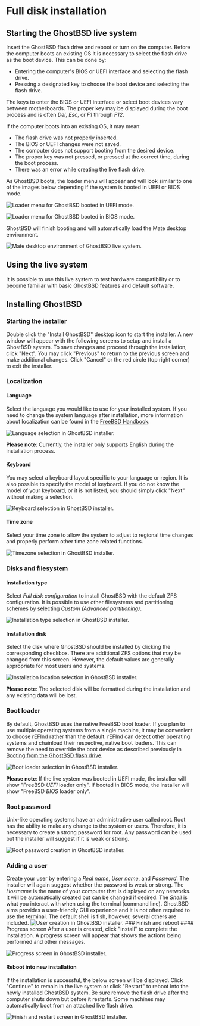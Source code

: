 Full disk installation
======================

## Starting the GhostBSD live system

Insert the GhostBSD flash drive and reboot or turn on the computer. Before the computer boots an existing OS it is necessary to select the flash drive as the boot device. This can be done by:

* Entering the computer's BIOS or UEFI interface and selecting the flash drive.
* Pressing a designated key to choose the boot device and selecting the flash drive.

The keys to enter the BIOS or UEFI interface or select boot devices vary between motherboards. The proper key may be displayed during the boot process and is often *Del*, *Esc*, or *F1* through *F12*.

If the computer boots into an existing OS, it may mean:

* The flash drive was not properly inserted.
* The BIOS or UEFI changes were not saved.
* The computer does not support booting from the desired device.
* The proper key was not pressed, or pressed at the correct time, during the boot process.
* There was an error while creating the live flash drive.

As GhostBSD boots, the loader menu will appear and will look similar to one of the images below depending if the system is booted in UEFI or BIOS mode.

![Loader menu for GhostBSD booted in UEFI mode.](images/full-disk-installation/0-boot-uefi.png)

![Loader menu for GhostBSD booted in BIOS mode.](images/full-disk-installation/0-boot-bios.png)

GhostBSD will finish booting and will automatically load the Mate desktop environment.

![Mate desktop environment of GhostBSD live system.](images/full-disk-installation/1-desktop.png)

## Using the live system

It is possible to use this live system to test hardware compatibility or to become familiar with basic GhostBSD features and default software.

## Installing GhostBSD

### Starting the installer

Double click the "Install GhostBSD" desktop icon to start the installer. A new window will appear with the following screens to setup and install a GhostBSD system. To save changes and proceed through the installation, click "Next". You may click "Previous" to return to the previous screen and make additional changes. Click "Cancel" or the red circle (top right corner) to exit the installer.

### Localization

#### Language

Select the language you would like to use for your installed system. If you need to change the system language after installation, more information about localization can be found in the [FreeBSD Handbook](https://docs.freebsd.org/en/books/handbook/l10n/).

![Language selection in GhostBSD installer.](images/full-disk-installation/2-localization-language.png)

**Please note**: Currently, the installer only supports English during the installation process.

#### Keyboard

You may select a keyboard layout specific to your language or region. It is also possible to specify the model of keyboard. If you do not know the model of your keyboard, or it is not listed, you should simply click "Next" without making a selection.

![Keyboard selection in GhostBSD installer.](images/full-disk-installation/3-localization-keyboard.png)

#### Time zone

Select your time zone to allow the system to adjust to regional time changes and properly perform other time zone related functions.

![Timezone selection in GhostBSD installer.](images/full-disk-installation/4-localization-timezone.png)

### Disks and filesystem

#### Installation type

Select *Full disk configuration* to install GhostBSD with the default ZFS configuration. It is possible to use other filesystems and partitioning schemes by selecting *Custom (Advanced partitioning)*.

![Installation type selection in GhostBSD installer.](images/full-disk-installation/5-install-type.png)

#### Installation disk

Select the disk where GhostBSD should be installed by clicking the corresponding checkbox. There are additional ZFS options that may be changed from this screen. However, the default values are generally appropriate for most users and systems.

![Installation location selection in GhostBSD installer.](images/full-disk-installation/6-install-location.png)

**Please note**: The selected disk will be formatted during the installation and any existing data will be lost.

### Boot loader

By default, GhostBSD uses the native FreeBSD boot loader. If you plan to use multiple operating systems from a single machine, it may be convenient to choose rEFInd rather than the default. rEFInd can detect other operating systems and chainload their respective, native boot loaders. This can remove the need to override the boot device as described previously in [Booting from the GhostBSD flash drive](#booting-from-the-ghostbsd-flash-drive).

![Boot loader selection in GhostBSD installer.](images/full-disk-installation/7-loader-uefi.png)

**Please note**: If the live system was booted in UEFI mode, the installer will show "FreeBSD *UEFI* loader only". If booted in BIOS mode, the installer will show "FreeBSD *BIOS* loader only".

### Root password

Unix-like operating systems have an administrative user called root. Root has the ability to make any change to the system or users. Therefore, it is necessary to create a strong password for root. Any password can be used but the installer will suggest if it is weak or strong.

![Root password creation in GhostBSD installer.](images/full-disk-installation/8-accounts-root.png)

### Adding a user

Create your user by entering a *Real name*, *User name*, and *Password*. The installer will again suggest whether the password is weak or strong. The *Hostname* is the name of your computer that is displayed on any networks. It will be automatically created but can be changed if desired. The *Shell* is what you interact with when using the terminal (command line). GhostBSD aims provides a user-friendly GUI experience and it is not often required to use the terminal. The default shell is fish, however, several others are included.
![User creation in GhostBSD installer.](images/full-disk-installation/9-accounts-user.png) ### Finish and reboot #### Progress screen
After a user is created, click "Install" to complete the installation. A progress screen will appear that shows the actions being performed and other messages.

![Progress screen in GhostBSD installer.](images/full-disk-installation/10-progress.png)

#### Reboot into new installation

If the installation is successful, the below screen will be displayed. Click "Continue" to remain in the live system or click "Restart" to reboot into the newly installed GhostBSD system. Be sure remove the flash drive after the computer shuts down but before it restarts. Some machines may automatically boot from an attached live flash drive.

![Finish and restart screen in GhostBSD installer.](images/full-disk-installation/11-complete.png)
